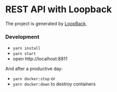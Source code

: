 # REST API with Loopback

The project is generated by [LoopBack](http://loopback.io).

### Development

-   `yarn install`
-   `yarn start`
-   open http://localhost:8811

And after a productive day:

-   `yarn docker:stop` or
-   `yarn docker:down` to destroy containers
